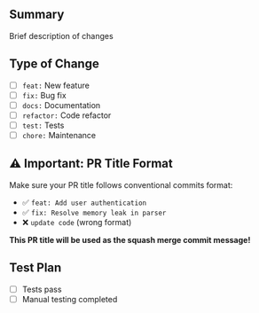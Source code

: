 ## Summary
Brief description of changes

## Type of Change
- [ ] `feat:` New feature
- [ ] `fix:` Bug fix
- [ ] `docs:` Documentation
- [ ] `refactor:` Code refactor
- [ ] `test:` Tests
- [ ] `chore:` Maintenance

## ⚠️ Important: PR Title Format
Make sure your PR title follows conventional commits format:
- ✅ `feat: Add user authentication`
- ✅ `fix: Resolve memory leak in parser`
- ❌ `update code` (wrong format)

**This PR title will be used as the squash merge commit message!**

## Test Plan
- [ ] Tests pass
- [ ] Manual testing completed